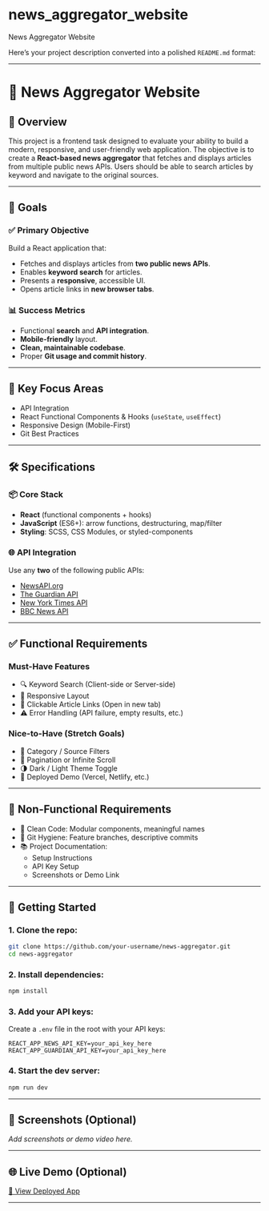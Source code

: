 # news_aggregator_website
News Aggregator Website

Here’s your project description converted into a polished `README.md` format:

---

# 📰 News Aggregator Website

## 📖 Overview  
This project is a frontend task designed to evaluate your ability to build a modern, responsive, and user-friendly web application. The objective is to create a **React-based news aggregator** that fetches and displays articles from multiple public news APIs. Users should be able to search articles by keyword and navigate to the original sources.

---

## 🎯 Goals

### ✅ Primary Objective
Build a React application that:
- Fetches and displays articles from **two public news APIs**.
- Enables **keyword search** for articles.
- Presents a **responsive**, accessible UI.
- Opens article links in **new browser tabs**.

### 📊 Success Metrics
- Functional **search** and **API integration**.
- **Mobile-friendly** layout.
- **Clean, maintainable codebase**.
- Proper **Git usage and commit history**.

---

## 🧠 Key Focus Areas
- API Integration
- React Functional Components & Hooks (`useState`, `useEffect`)
- Responsive Design (Mobile-First)
- Git Best Practices

---

## 🛠️ Specifications

### 📦 Core Stack
- **React** (functional components + hooks)
- **JavaScript** (ES6+): arrow functions, destructuring, map/filter
- **Styling**: SCSS, CSS Modules, or styled-components

### 🌐 API Integration
Use any **two** of the following public APIs:
- [NewsAPI.org](https://newsapi.org/)
- [The Guardian API](https://open-platform.theguardian.com/)
- [New York Times API](https://developer.nytimes.com/)
- [BBC News API](https://www.bbc.co.uk/developer)

---

## ✅ Functional Requirements

### Must-Have Features
- 🔍 Keyword Search (Client-side or Server-side)
- 📱 Responsive Layout
- 🔗 Clickable Article Links (Open in new tab)
- ⚠️ Error Handling (API failure, empty results, etc.)

### Nice-to-Have (Stretch Goals)
- 🧭 Category / Source Filters
- 🔁 Pagination or Infinite Scroll
- 🌗 Dark / Light Theme Toggle
- 🚀 Deployed Demo (Vercel, Netlify, etc.)

---

## 📄 Non-Functional Requirements
- 🧼 Clean Code: Modular components, meaningful names
- 🧱 Git Hygiene: Feature branches, descriptive commits
- 📚 Project Documentation:
  - Setup Instructions
  - API Key Setup
  - Screenshots or Demo Link

---

## 🚀 Getting Started

### 1. Clone the repo:
```bash
git clone https://github.com/your-username/news-aggregator.git
cd news-aggregator
```

### 2. Install dependencies:
```bash
npm install
```

### 3. Add your API keys:
Create a `.env` file in the root with your API keys:
```env
REACT_APP_NEWS_API_KEY=your_api_key_here
REACT_APP_GUARDIAN_API_KEY=your_api_key_here
```

### 4. Start the dev server:
```bash
npm run dev
```

---

## 📸 Screenshots (Optional)
_Add screenshots or demo video here._

---

## 🌐 Live Demo (Optional)
[🔗 View Deployed App](https://your-demo-link.com)

---
